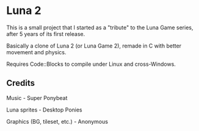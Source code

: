 # Luna 2
This is a small project that I started as a "tribute" to the Luna Game series, after 5 years of its first release.

Basically a clone of Luna 2 (or Luna Game 2), remade in C with better movement and physics.

Requires Code::Blocks to compile under Linux and cross-Windows.

## Credits

Music - Super Ponybeat

Luna sprites - Desktop Ponies

Graphics (BG, tileset, etc.) - Anonymous
